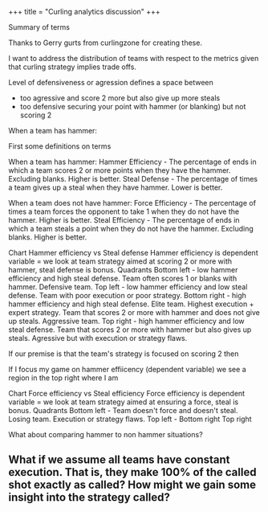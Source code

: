 +++
title = "Curling analytics discussion"
+++

Summary of terms

Thanks to Gerry gurts from curlingzone for creating these.

I want to address the distribution of teams with respect to the metrics given that curling strategy implies trade offs.

Level of defensiveness or agression defines a space between
- too agressive and score 2 more but also give up more steals
- too defensive securing your point with hammer (or blanking) but not scoring 2

When a team has hammer:

First some definitions on terms

When a team has hammer:
Hammer Efficiency - The percentage of ends in which a team scores 2 or more points when they have the hammer. Excluding blanks. Higher is better.
Steal Defense - The percentage of times a team gives up a steal when they have hammer. Lower is better.

When a team does not have hammer:
Force Efficiency - The percentage of times a team forces the opponent to take 1 when they do not have the hammer. Higher is better.
Steal Efficiency - The percentage of ends in which a team steals a point when they do not have the hammer. Excluding blanks. Higher is better.


Chart Hammer efficiency vs Steal defense
Hammer efficiency is dependent variable = we look at team strategy aimed at scoring 2 or more with hammer, steal defense is bonus.
Quadrants
Bottom left - low hammer efficiency and high steal defense. Team often scores 1 or blanks with hammer. Defensive team.
Top left - low hammer efficiency and low steal defense. Team with poor execution or poor strategy.
Bottom right - high hammer efficiency and high steal defense. Elite team. Highest execution + expert strategy. Team that scores 2 or more with hammer and does not give up steals. Aggressive team.
Top right - high hammer efficiency and low steal defense. Team that scores 2 or more with hammer but also gives up steals. Agressive but with execution or strategy flaws.

If our premise is that the team's strategy is focused on scoring 2 then 

If I focus my game on hammer effiicency (dependent variable)
we see a region in the top right where I am 


Chart Force efficiency vs Steal efficiency
Force efficiency is dependent variable = we look at team strategy aimed at ensuring a force, steal is bonus.
Quadrants
Bottom left - Team doesn't force and doesn't steal. Losing team. Execution or strategy flaws. 
Top left - 
Bottom right 
Top right


What about comparing hammer to non hammer situations?


What if we assume all teams have constant execution. That is, they make 100% of the called shot exactly as called?
How might we gain some insight into the strategy called?
- 